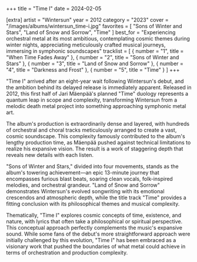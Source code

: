+++
title = "Time I"
date = 2024-02-05

[extra]
artist = "Wintersun"
year = 2012
category = "2023"
cover = "/images/albums/wintersun_time-i.jpg"
favorites = [
    "Sons of Winter and Stars",
    "Land of Snow and Sorrow",
    "Time"
]
best_for = "Experiencing orchestral metal at its most ambitious, contemplating cosmic themes during winter nights, appreciating meticulously crafted musical journeys, immersing in symphonic soundscapes"
tracklist = [
    { number = "1", title = "When Time Fades Away" },
    { number = "2", title = "Sons of Winter and Stars" },
    { number = "3", title = "Land of Snow and Sorrow" },
    { number = "4", title = "Darkness and Frost" },
    { number = "5", title = "Time" }
]
+++

"Time I" arrived after an eight-year wait following Wintersun's debut, and the ambition behind its delayed release is immediately apparent. Released in 2012, this first half of Jari Mäenpää's planned "Time" duology represents a quantum leap in scope and complexity, transforming Wintersun from a melodic death metal project into something approaching symphonic metal art.

The album's production is extraordinarily dense and layered, with hundreds of orchestral and choral tracks meticulously arranged to create a vast, cosmic soundscape. This complexity famously contributed to the album's lengthy production time, as Mäenpää pushed against technical limitations to realize his expansive vision. The result is a work of staggering depth that reveals new details with each listen.

"Sons of Winter and Stars," divided into four movements, stands as the album's towering achievement—an epic 13-minute journey that encompasses furious blast beats, soaring clean vocals, folk-inspired melodies, and orchestral grandeur. "Land of Snow and Sorrow" demonstrates Wintersun's evolved songwriting with its emotional crescendos and atmospheric depth, while the title track "Time" provides a fitting conclusion with its philosophical themes and musical complexity.

Thematically, "Time I" explores cosmic concepts of time, existence, and nature, with lyrics that often take a philosophical or spiritual perspective. This conceptual approach perfectly complements the music's expansive sound. While some fans of the debut's more straightforward approach were initially challenged by this evolution, "Time I" has been embraced as a visionary work that pushed the boundaries of what metal could achieve in terms of orchestration and production complexity.
